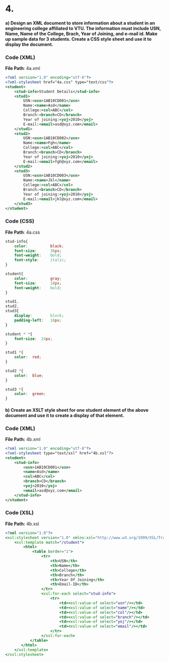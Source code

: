 # 4.
#### a) Design an XML document to store information about a student in an engineering college affiliated to VTU. The information must include USN, Name, Name of the College, Brach, Year of Joining, and e-mail id. Make up sample data for 3 students. Create a CSS style sheet and use it to display the document.
### Code (XML)
**File Path**: 4a.xml
```xml
<?xml version="1.0" encoding="utf-8"?>
<?xml-stylesheet href="4a.css" type="text/css"?>
<student>
	<stud-info>Student Details</stud-info>
	<stud1>
		USN:<usn>1AB10CD001</usn>
		Name:<name>Asd</name>
		College:<col>ABC</col>
		Branch:<branch>CD</branch>
		Year of joining:<yoj>2010</yoj>
		E-mail:<email>asd@xyz.com</email>
	</stud1>
	<stud2>
		USN:<usn>1AB10CD002</usn>
		Name:<name>Fgh</name>
		College:<col>ABC</col>
		Branch:<branch>CD</branch>
		Year of joining:<yoj>2010</yoj>
		E-mail:<email>fgh@xyz.com</email>
	</stud2>
	<stud3>
		USN:<usn>1AB10CD003</usn>
		Name:<name>Jkl</name>
		College:<col>ABC</col>
		Branch:<branch>CD</branch>
		Year of joining:<yoj>2010</yoj>
		E-mail:<email>jkl@xyz.com</email>
	</stud3>
</student>
```
### Code (CSS)
**File Path**: 4a.css
```css
stud-info{
	color:			black;
	font-size:		36px;
	font-weight:	bold;
	font-style:		italic;
}

student{
	color:			gray;
	font-size:		18px;
	font-weight:	bold;
}

stud1,
stud2,
stud3{
	display:		block;
	padding-left:	18px;
}

student * *{
	font-size:	24px;
}

stud1 *{
	color:	red;
}

stud2 *{
	color:	blue;
}

stud3 *{
	color:	green;
}
```
#### b) Create an XSLT style sheet for one student element of the above document and use it to create a display of that element.
### Code (XML)
**File Path:** 4b.xml
```xml
<?xml version="1.0" encoding="utf-8"?>
<?xml-stylesheet type="text/xsl" href="4b.xsl"?>
<student>
	<stud-info>
		<usn>1AB10CD001</usn>
		<name>Asd</name>
		<col>ABC</col>
		<branch>CD</branch>
		<yoj>2010</yoj>
		<email>asd@xyz.com</email>
	</stud-info>
</student>
```
### Code (XSL)
**File Path:** 4b.xsl
```xsl
<?xml version="1.0"?>
<xsl:stylesheet version="1.0" xmlns:xsl="http://www.w3.org/1999/XSL/Transform">
	<xsl:template match="/student">
		<html>
			<table border="1">
				<tr>
					<th>USN</th>
					<th>Name</th>
					<th>College</th>
					<th>Branch</th>
					<th>Year Of Joining</th>
					<th>Email-ID</th>
				</tr>
				<xsl:for-each select="stud-info">
					<tr>
						<td><xsl:value-of select="usn"/></td>
						<td><xsl:value-of select="name"/></td>
						<td><xsl:value-of select="col"/></td>
						<td><xsl:value-of select="branch"/></td>
						<td><xsl:value-of select="yoj"/></td>
						<td><xsl:value-of select="email"/></td>
					</tr>
				</xsl:for-each>
		   </table>
	   </html>
	</xsl:template>
</xsl:stylesheet>
```
